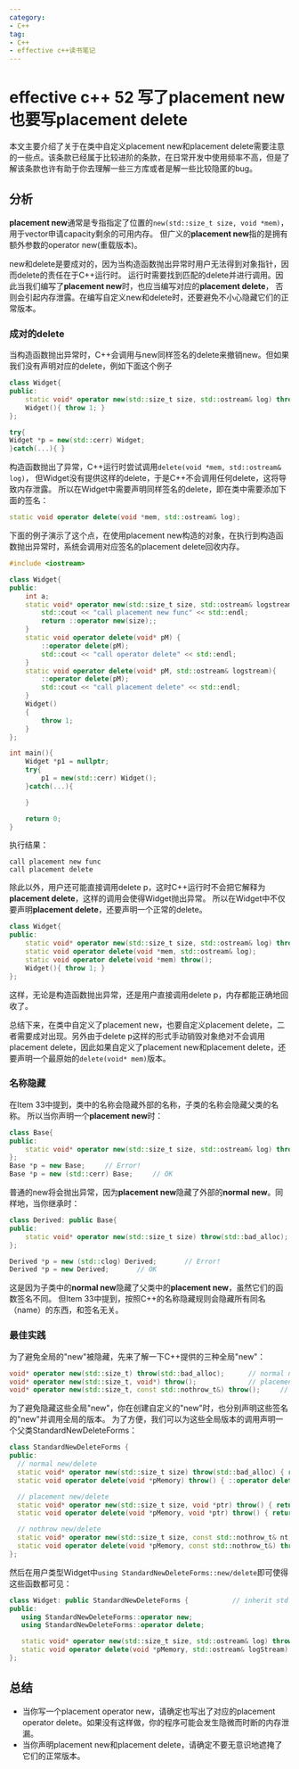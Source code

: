 ```yaml
---
category: 
- C++
tag:
- C++
- effective c++读书笔记
---
```


# effective c++ 52 写了placement new也要写placement delete

本文主要介绍了关于在类中自定义placement new和placement delete需要注意的一些点。该条款已经属于比较进阶的条款，在日常开发中使用频率不高，但是了解该条款也许有助于你去理解一些三方库或者是解一些比较隐匿的bug。

## 分析

**placement new**通常是专指指定了位置的```new(std::size_t size, void *mem)```，用于vector申请capacity剩余的可用内存。 但广义的**placement new**指的是拥有额外参数的operator new(重载版本)。

new和delete是要成对的，因为当构造函数抛出异常时用户无法得到对象指针，因而delete的责任在于C++运行时。 运行时需要找到匹配的delete并进行调用。因此当我们编写了**placement new**时，也应当编写对应的**placement delete**， 否则会引起内存泄露。在编写自定义new和delete时，还要避免不小心隐藏它们的正常版本。

### 成对的delete

当构造函数抛出异常时，C++会调用与new同样签名的delete来撤销new。但如果我们没有声明对应的delete，例如下面这个例子

```cpp
class Widget{
public:
    static void* operator new(std::size_t size, std::ostream& log) throw(std::bad_alloc);
    Widget(){ throw 1; }
};

try{
Widget *p = new(std::cerr) Widget;
}catch(...){ }
```

构造函数抛出了异常，C++运行时尝试调用```delete(void *mem, std::ostream& log)```， 但Widget没有提供这样的delete，于是C++不会调用任何delete，这将导致内存泄露。 所以在Widget中需要声明同样签名的delete，即在类中需要添加下面的签名：

```cpp
static void operator delete(void *mem, std::ostream& log);
```

下面的例子演示了这个点，在使用placement new构造的对象，在执行到构造函数抛出异常时，系统会调用对应签名的placement delete回收内存。

```cpp
#include <iostream>

class Widget{
public:
    int a;
    static void* operator new(std::size_t size, std::ostream& logstream) {
        std::cout << "call placement new func" << std::endl;
        return ::operator new(size);;
    }
    static void operator delete(void* pM) {
        ::operator delete(pM);
        std::cout << "call operator delete" << std::endl;
    }
    static void operator delete(void* pM, std::ostream& logstream){
        ::operator delete(pM);
        std::cout << "call placement delete" << std::endl;
    }
    Widget()
    {
        throw 1;
    }
};

int main(){
    Widget *p1 = nullptr;
    try{
        p1 = new(std::cerr) Widget();
    }catch(...){

    }

    return 0;
}
```

执行结果：
```
call placement new func
call placement delete
```

除此以外，用户还可能直接调用delete p，这时C++运行时不会把它解释为**placement delete**，这样的调用会使得Widget抛出异常。 所以在Widget中不仅要声明**placement delete**，还要声明一个正常的delete。

```cpp
class Widget{
public:
    static void* operator new(std::size_t size, std::ostream& log) throw(std::bad_alloc);
    static void operator delete(void *mem, std::ostream& log);
    static void operator delete(void *mem) throw();
    Widget(){ throw 1; }
};
```

这样，无论是构造函数抛出异常，还是用户直接调用delete p，内存都能正确地回收了。

总结下来，在类中自定义了placement new，也要自定义placement delete，二者需要成对出现。另外由于delete p这样的形式手动销毁对象绝对不会调用placement delete，因此如果自定义了placement new和placement delete，还要声明一个最原始的```delete(void* mem)```版本。

### 名称隐藏

在Item 33中提到，类中的名称会隐藏外部的名称，子类的名称会隐藏父类的名称。 所以当你声明一个**placement new**时：

```cpp
class Base{
public:
    static void* operator new(std::size_t size, std::ostream& log) throw(std::bad_alloc);
};
Base *p = new Base;     // Error!
Base *p = new (std::cerr) Base;     // OK
```

普通的new将会抛出异常，因为**placement new**隐藏了外部的**normal new**。同样地，当你继承时：

```cpp
class Derived: public Base{
public:
    static void* operator new(std::size_t size) throw(std::bad_alloc);
};

Derived *p = new (std::clog) Derived;       // Error!
Derived *p = new Derived;       // OK
```

这是因为子类中的**normal new**隐藏了父类中的**placement new**，虽然它们的函数签名不同。 但Item 33中提到，按照C++的名称隐藏规则会隐藏所有同名（name）的东西，和签名无关。

### 最佳实践

为了避免全局的"new"被隐藏，先来了解一下C++提供的三种全局"new"：

```cpp
void* operator new(std::size_t) throw(std::bad_alloc);      // normal new
void* operator new(std::size_t, void*) throw();             // placement new
void* operator new(std::size_t, const std::nothrow_t&) throw();     // 见 Item 49
```

为了避免隐藏这些全局"new"，你在创建自定义的"new"时，也分别声明这些签名的"new"并调用全局的版本。 为了方便，我们可以为这些全局版本的调用声明一个父类StandardNewDeleteForms：

```cpp
class StandardNewDeleteForms {
public:
  // normal new/delete
  static void* operator new(std::size_t size) throw(std::bad_alloc) { return ::operator new(size); }
  static void operator delete(void *pMemory) throw() { ::operator delete(pMemory); }

  // placement new/delete
  static void* operator new(std::size_t size, void *ptr) throw() { return ::operator new(size, ptr); }
  static void operator delete(void *pMemory, void *ptr) throw() { return ::operator delete(pMemory, ptr); }

  // nothrow new/delete
  static void* operator new(std::size_t size, const std::nothrow_t& nt) throw() { return ::operator new(size, nt); }
  static void operator delete(void *pMemory, const std::nothrow_t&) throw() { ::operator delete(pMemory); }
};
```

然后在用户类型Widget中```using StandardNewDeleteForms::new/delete```即可使得这些函数都可见：

```cpp
class Widget: public StandardNewDeleteForms {           // inherit std forms
public:
   using StandardNewDeleteForms::operator new;         
   using StandardNewDeleteForms::operator delete;     

   static void* operator new(std::size_t size, std::ostream& log) throw(std::bad_alloc);   // 自定义 placement new
   static void operator delete(void *pMemory, std::ostream& logStream) throw();            // 对应的 placement delete
};
```

## 总结

- 当你写一个placement operator new，请确定也写出了对应的placement operator delete。如果没有这样做，你的程序可能会发生隐微而时断的内存泄漏。
- 当你声明placement new和placement delete，请确定不要无意识地遮掩了它们的正常版本。